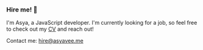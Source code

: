 ### Hire me! 👋

I'm Asya, a JavaScript developer.
I'm currently looking for a job, so feel free to check out my [CV](./CV/README.md) and reach out!

Contact me: hire@asyavee.me

<!--
**asyavee/asyavee** is a ✨ _special_ ✨ repository because its `README.md` (this file) appears on your GitHub profile.

Here are some ideas to get you started:

- 🔭 I’m currently working on ...
- 🌱 I’m currently learning ...
- 👯 I’m looking to collaborate on ...
- 🤔 I’m looking for help with ...
- 💬 Ask me about ...
- 📫 How to reach me: ...
- 😄 Pronouns: ...
- ⚡ Fun fact: ...
-->

